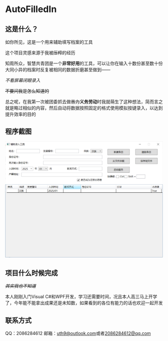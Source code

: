 # AutoFilledIn

## 这是什么？

如你所见，这是一个用来辅助填写档案的工具

这个项目灵感来源于我被~~压榨~~的经历

知周所众，智慧共青团是一个**非常好用**的工具，可以让你在输入十数份甚至数十份大同小异的档案时反复被相同的数据折磨甚至做到——

*不看屏幕闭眼录入*

~~不要问我是怎么知道的~~

总之呢，在我第一次被团委抓去做~~苦力~~**义务劳动**时我就萌生了这种想法，简而言之就是略过相似的内容，然后自动将数据按照固定的格式使用模拟按键录入，以达到提升效率的目的

## 程序截图
![运行截图](.\srcs\screesshot.PNG)

## 项目什么时候完成
~~*其实我也不知道*~~

本人刚刚入门Visual C#和WPF开发，学习还需要时间，况且本人高三马上开学了，今年能不能拿出成果还是未知数，如果看到的各位有能力的话也欢迎一起开发

## 联系方式
QQ：2086284612
邮箱：[uth9@outlook.com](mailto:uth9@outlook.com)或者[2086284612@qq.com](mailto:2086284612@qq.com)